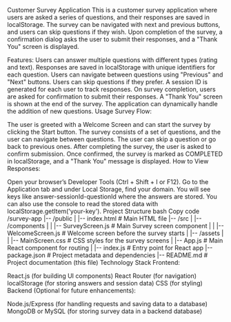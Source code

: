 Customer Survey Application
This is a customer survey application where users are asked a series of questions, and their responses are saved in localStorage. The survey can be navigated with next and previous buttons, and users can skip questions if they wish. Upon completion of the survey, a confirmation dialog asks the user to submit their responses, and a "Thank You" screen is displayed.

Features:
Users can answer multiple questions with different types (rating and text).
Responses are saved in localStorage with unique identifiers for each question.
Users can navigate between questions using "Previous" and "Next" buttons.
Users can skip questions if they prefer.
A session ID is generated for each user to track responses.
On survey completion, users are asked for confirmation to submit their responses.
A "Thank You" screen is shown at the end of the survey.
The application can dynamically handle the addition of new questions.
Usage
Survey Flow:

The user is greeted with a Welcome Screen and can start the survey by clicking the Start button.
The survey consists of a set of questions, and the user can navigate between questions.
The user can skip a question or go back to previous ones.
After completing the survey, the user is asked to confirm submission.
Once confirmed, the survey is marked as COMPLETED in localStorage, and a "Thank You" message is displayed.
How to View Responses:

Open your browser’s Developer Tools (Ctrl + Shift + I or F12).
Go to the Application tab and under Local Storage, find your domain.
You will see keys like answer-sessionId-questionId where the answers are stored.
You can also use the console to read the stored data with localStorage.getItem('your-key').
Project Structure
bash
Copy code
/survey-app
|-- /public
|   |-- index.html            # Main HTML file
|-- /src
|   |-- /components
|   |   |-- SurveyScreen.js    # Main Survey screen component
|   |   |-- WelcomeScreen.js   # Welcome screen before the survey starts
|   |-- /assets
|   |   |-- MainScreen.css     # CSS styles for the survey screens
|   |-- App.js                # Main React component for routing
|   |-- index.js              # Entry point for React app
|-- package.json              # Project metadata and dependencies
|-- README.md                 # Project documentation (this file)
Technology Stack
Frontend:

React.js (for building UI components)
React Router (for navigation)
localStorage (for storing answers and session data)
CSS (for styling)
Backend (Optional for future enhancements):

Node.js/Express (for handling requests and saving data to a database)
MongoDB or MySQL (for storing survey data in a backend database)